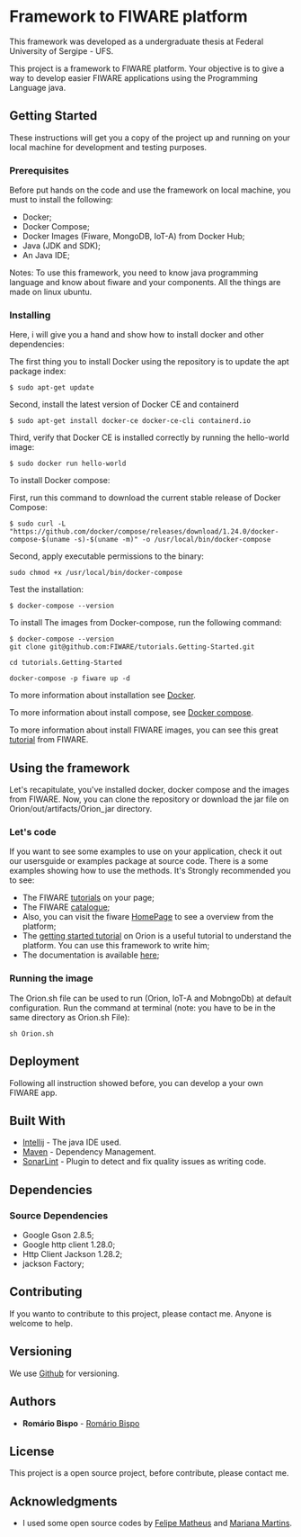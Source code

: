 # Framework to FIWARE platform
This framework was developed as a undergraduate thesis at Federal University of Sergipe - UFS.

This project is a framework to FIWARE platform. Your objective is to give a way to develop easier FIWARE applications using the Programming Language java. 
## Getting Started

These instructions will get you a copy of the project up and running on your local machine for development and testing purposes.

### Prerequisites

Before put hands on the code and use the framework on local machine, you must to install the following:

- Docker;
- Docker Compose;
- Docker Images (Fiware, MongoDB, IoT-A) from Docker Hub;
- Java (JDK and SDK);
- An Java IDE;

Notes: To use this framework, you need to know java programming language and know about fiware and your components. All the things are made on linux ubuntu.

### Installing

Here, i will give you a hand and show how to install docker and other dependencies:

The first thing you to install Docker using the repository is to update the apt package index:
```
$ sudo apt-get update
```
Second, install the latest version of Docker CE and containerd
```
$ sudo apt-get install docker-ce docker-ce-cli containerd.io
```
Third, verify that Docker CE is installed correctly by running the hello-world image:
```
$ sudo docker run hello-world
```

To install Docker compose:

First, run this command to download the current stable release of Docker Compose:


```
$ sudo curl -L "https://github.com/docker/compose/releases/download/1.24.0/docker-compose-$(uname -s)-$(uname -m)" -o /usr/local/bin/docker-compose

```

Second, apply executable permissions to the binary:
```
sudo chmod +x /usr/local/bin/docker-compose
```

Test the installation:
```
$ docker-compose --version
```

To install The images from Docker-compose, run the following command:

```
$ docker-compose --version
git clone git@github.com:FIWARE/tutorials.Getting-Started.git
```

```
cd tutorials.Getting-Started
```

```
docker-compose -p fiware up -d
```


To more information about installation see [Docker](https://docs.docker.com/install/).

To  more information about install compose, see [Docker compose](https://docs.docker.com/compose/install/).


To more information about install FIWARE images, you can see this great [tutorial](https://fiware-tutorials.readthedocs.io/en/latest/getting-started/index.html) from FIWARE.


## Using the framework

Let's recapitulate, you've installed docker, docker compose and the images from FIWARE. Now, you can clone the repository or download the jar file on Orion/out/artifacts/Orion_jar directory.

### Let's code
If you want to see some examples to use on your application, check it out our usersguide or examples package at source code. There is a some examples showing how to use the methods.
It's Strongly recommended you to see: 
- The FIWARE [tutorials](https://fiware-tutorials.readthedocs.io/en/latest/) on your page;
- The FIWARE [catalogue](https://www.fiware.org/developers/catalogue/);
- Also, you can visit the fiware [HomePage](https://www.fiware.org/) to see a overview from the platform;
- The [getting started tutorial](https://fiware-orion.readthedocs.io/en/master/) on Orion is a useful tutorial to understand the platform. You can use this framework to write him;
- The documentation is available [here](https://frameworkdocs.herokuapp.com/index.html);
### Running the image
The Orion.sh file can be used to run (Orion, IoT-A and MobngoDb) at default configuration.
Run the command at terminal (note: you have to be in the same directory as Orion.sh File): 
```
sh Orion.sh
```
## Deployment

Following all instruction showed before, you can develop a your own FIWARE app.
## Built With

* [Intellij](https://www.jetbrains.com/idea/) - The java IDE used.
* [Maven](https://maven.apache.org/) - Dependency Management.
* [SonarLint](https://www.sonarlint.org) - Plugin to detect and fix quality issues as writing code.
## Dependencies
### Source Dependencies
- Google Gson 2.8.5;
- Google http client 1.28.0;
- Http Client Jackson 1.28.2;
- jackson Factory;
## Contributing
If you wanto to contribute to this project, please contact me. Anyone is welcome to help.
## Versioning

We use [Github](https://github.com/) for versioning.

## Authors

* **Romário Bispo** - [Romário Bispo](https://github.com/RomarioBispo)

## License

This project is a open source project, before contribute, please contact me.

## Acknowledgments

* I used some open source codes by [Felipe Matheus](https://git.dcomp.ufs.br/felipematheuscs/TCC) and [Mariana Martins](https://github.com/mariana-leite/TCC).

